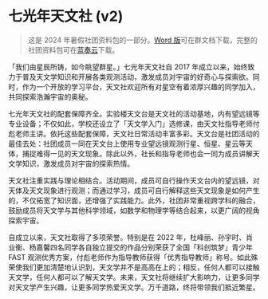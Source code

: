 # 七光年天文社 (v2)

> 这是 2024 年暑假社团资料包的一部分。[Word 版](../assets/社团简介.docx)可在群文档下载，完整的社团资料包可在[蓝奏云](https://pumpkinjui.lanzn.com/iO0F9271ljmd)下载。

「我们由星辰所铸，如今眺望群星。」七光年天文社自 2017 年成立以来，始终致力于普及天文学知识和开展各类观测活动，激发成员对宇宙的好奇心与探索欲。同时，作为一个开放的学习平台，天文社欢迎所有对星空有着浓厚兴趣的同学加入，共同探索浩瀚宇宙的奥秘。

七光年天文社的配套保障齐全。实验楼天文台是天文社的活动基地，内有望远镜等专业设备；不仅如此，学校还设立了「天文学入门」选修课，由天文社指导老师付彪老师主讲。依托这些配套保障，天文社日常活动丰富多彩。天文台是社团活动的最佳去处：社团成员一同在天文台上使用专业望远镜观测行星、恒星、星云等天体，捕捉难得一见的天文现象。除此以外，社长和指导老师也会一同为成员讲解天文学知识，激发成员对宇宙的探索热情。

天文社注重实践与理论相结合。活动期间，成员可自行操作天文台内的望远镜，对天体及天文现象进行观测；而通过学习，成员可自行解释这些天文现象是如何产生的，不仅拓宽了知识面，还增强了实践能力。此外，社团非常重视跨学科的融合，鼓励成员将天文学与其他科学领域，如数学和物理学等结合起来，以更广阔的视角探索宇宙。

自成立以来，天文社取得了多项荣誉。特别是在 2022 年，杜峰丽、孙宇时、肖业衡、杨嘉馨四名同学各自独立提交的作品分别荣获了全国「科创筑梦」青少年 FAST 观测优秀方案，付彪老师作为指导教师获得「优秀指导教师」称号。如此殊荣使我们更加清楚地认识到，天文学并不是高高在上的；相反，任何人都可以接触天文学，任何人都可以了解天文学。未来，天文社将继续扩大影响力，让更多同学对天文学产生兴趣，让更多同学热爱天文学。万千道路，终将带领我们抵近繁星。
